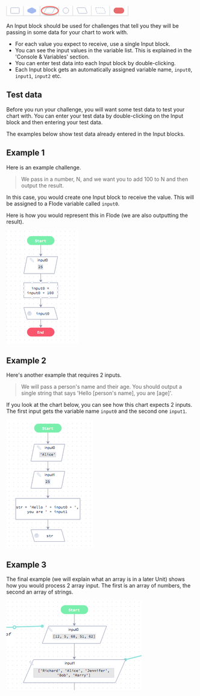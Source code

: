 ![](.guides/img/input.png)

An Input block should be used for challenges that tell you they will be passing in some data for your chart to work with. 

- For each value you expect to receive, use a single Input block.
- You can see the input values in the variable list. This is explained in the 'Console & Variables' section.
- You can enter test data into each Input block by double-clicking.
- Each Input block gets an automatically assigned variable name, `input0`, `input1`, `input2` etc.

## Test data
Before you run your challenge, you will want some test data to test your chart with. You can enter your test data by double-clicking on the Input block and then entering your test data.

The examples below show test data already entered in the Input blocks.

## Example 1
Here is an example challenge.

> We pass in a number, N, and we want you to add 100 to N and then output the result.

In this case, you would create one Input block to receive the value. This will be assigned to a Flode variable called `input0`.

Here is how you would represent this in Flode (we are also outputting the result).

![](.guides/img/input-exp1.png)

## Example 2
Here's another example that requires 2 inputs.

> We will pass a person's name and their age. You should output a single string that says 'Hello [person's name], you are [age]'.

If you look at the chart below, you can see how this chart expects 2 inputs. The first input gets the variable name `input0` and the second one `input1`. 

![](.guides/img/input-exp2.png)

## Example 3
The final example (we will explain what an array is in a later Unit) shows how you would process 2 array input. The first is an array of numbers, the second an array of strings.

![](.guides/img/input-exp3.png)

